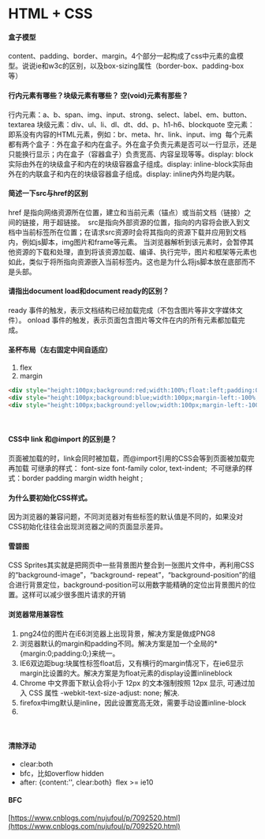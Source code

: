 # HTML + CSS

#### 盒子模型
content、padding、border、margin。4个部分一起构成了css中元素的盒模型。说说ie和w3c的区别，以及box-sizing属性（border-box、padding-box等）
﻿
#### 行内元素有哪些？块级元素有哪些？ 空(void)元素有那些？
行内元素：a、b、span、img、input、strong、select、label、em、button、textarea
块级元素：div、ul、li、dl、dt、dd、p、h1-h6、blockquote
空元素：即系没有内容的HTML元素，例如：br、meta、hr、link、input、img
﻿
每个元素都有两个盒子：外在盒子和内在盒子。外在盒子负责元素是否可以一行显示，还是只能换行显示；内在盒子（容器盒子）负责宽高、内容呈现等等。display: block实际由外在的块级盒子和内在的块级容器盒子组成。display: inline-block实际由外在的内联盒子和内在的块级容器盒子组成。display: inline内外均是内联。
﻿
#### 简述一下src与href的区别
href 是指向网络资源所在位置，建立和当前元素（锚点）或当前文档（链接）之间的链接，用于超链接。
﻿
src是指向外部资源的位置，指向的内容将会嵌入到文档中当前标签所在位置；在请求src资源时会将其指向的资源下载并应用到文档内，例如js脚本，img图片和frame等元素。
当浏览器解析到该元素时，会暂停其他资源的下载和处理，直到将该资源加载、编译、执行完毕，图片和框架等元素也如此，类似于将所指向资源嵌入当前标签内。这也是为什么将js脚本放在底部而不是头部。
﻿
#### 请指出document load和document ready的区别？
ready 事件的触发，表示文档结构已经加载完成（不包含图片等非文字媒体文件）。
onload 事件的触发，表示页面包含图片等文件在内的所有元素都加载完成。
﻿
#### 圣杯布局（左右固定中间自适应）
1. flex
2. margin
```html
<div style="height:100px;background:red;width:100%;float:left;padding:0 100px;box-sizing:border-box">123</div>
<div style="height:100px;background:blue;width:100px;margin-left:-100%;float:left"></div>
<div style="height:100px;background:yellow;width:100px;margin-left:-100px;float:left"></div>
```
﻿
#### CSS中 link 和@import 的区别是？
页面被加载的时，link会同时被加载，而@import引用的CSS会等到页面被加载完再加载
﻿
﻿
可继承的样式： font-size font-family color, text-indent;
﻿
不可继承的样式：border padding margin width height ;
﻿
﻿
#### 为什么要初始化CSS样式。
因为浏览器的兼容问题，不同浏览器对有些标签的默认值是不同的，如果没对CSS初始化往往会出现浏览器之间的页面显示差异。
﻿
#### 雪碧图
CSS Sprites其实就是把网页中一些背景图片整合到一张图片文件中，再利用CSS的“background-image”，“background- repeat”，“background-position”的组合进行背景定位，background-position可以用数字能精确的定位出背景图片的位置。这样可以减少很多图片请求的开销
﻿
#### 浏览器常用兼容性
1. png24位的图片在iE6浏览器上出现背景，解决方案是做成PNG8
2. 浏览器默认的margin和padding不同。解决方案是加一个全局的*{margin:0;padding:0;}来统一。
3.  IE6双边距bug:块属性标签float后，又有横行的margin情况下，在ie6显示margin比设置的大。解决方案是为float元素的display设置inlineblock
4.  Chrome 中文界面下默认会将小于 12px 的文本强制按照 12px 显示, 可通过加入 CSS 属性 -webkit-text-size-adjust: none; 解决.
5. firefox中img默认是inline，因此设置宽高无效，需要手动设置inline-block
6. 
﻿
#### 清除浮动
* clear:both
* bfc，比如overflow hidden
* after: {content:'', clear:both}
﻿
flex >= ie10
﻿
#### BFC
[https://www.cnblogs.com/nujufoul/p/7092520.html](https://www.cnblogs.com/nujufoul/p/7092520.html)